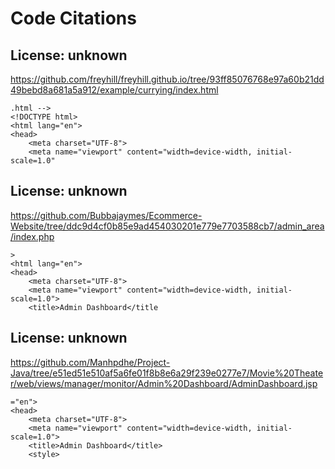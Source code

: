 # Code Citations

## License: unknown
https://github.com/freyhill/freyhill.github.io/tree/93ff85076768e97a60b21dd49bebd8a681a5a912/example/currying/index.html

```
.html -->
<!DOCTYPE html>
<html lang="en">
<head>
    <meta charset="UTF-8">
    <meta name="viewport" content="width=device-width, initial-scale=1.0"
```


## License: unknown
https://github.com/Bubbajaymes/Ecommerce-Website/tree/ddc9d4cf0b85e9ad454030201e779e7703588cb7/admin_area/index.php

```
>
<html lang="en">
<head>
    <meta charset="UTF-8">
    <meta name="viewport" content="width=device-width, initial-scale=1.0">
    <title>Admin Dashboard</title
```


## License: unknown
https://github.com/Manhpdhe/Project-Java/tree/e51ed51e510af5a6fe01f8b8e6a29f239e0277e7/Movie%20Theater/web/views/manager/monitor/Admin%20Dashboard/AdminDashboard.jsp

```
="en">
<head>
    <meta charset="UTF-8">
    <meta name="viewport" content="width=device-width, initial-scale=1.0">
    <title>Admin Dashboard</title>
    <style>
```

